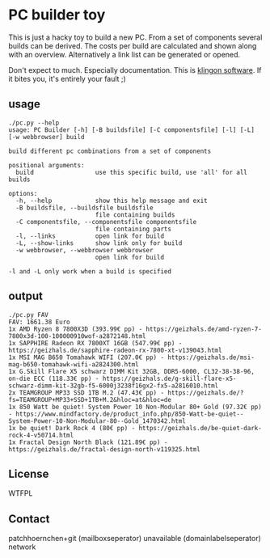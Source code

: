 # PC builder toy

This is just a hacky toy to build a new PC. From a set of components several
builds can be derived. The costs per build are calculated and shown along with
an overview. Alternatively a link list can be generated or opened.

Don't expect to much. Especially documentation. This is [klingon
software](https://www.mikrocontroller.net/topic/1675). If it bites you, it's
entirely your fault ;)

## usage

```
./pc.py --help
usage: PC Builder [-h] [-B buildsfile] [-C componentsfile] [-l] [-L] [-w webbrowser] build

build different pc combinations from a set of components

positional arguments:
  build                 use this specific build, use 'all' for all builds

options:
  -h, --help            show this help message and exit
  -B buildsfile, --buildsfile buildsfile
                        file containing builds
  -C componentsfile, --componentsfile componentsfile
                        file containing parts
  -l, --links           open link for build
  -L, --show-links      show link only for build
  -w webbrowser, --webbrowser webbrowser
                        open link for build

-l and -L only work when a build is specified
```

## output

```
./pc.py FAV
FAV: 1661.38 Euro
1x AMD Ryzen 8 7800X3D (393.99€ pp) - https://geizhals.de/amd-ryzen-7-7800x3d-100-100000910wof-a2872148.html
1x SAPPHIRE Radeon RX 7800XT 16GB (547.99€ pp) - https://geizhals.de/sapphire-radeon-rx-7800-xt-v139043.html
1x MSI MAG B650 Tomahawk WIFI (207.0€ pp) - https://geizhals.de/msi-mag-b650-tomahawk-wifi-a2824300.html
1x G.Skill Flare X5 schwarz DIMM Kit 32GB, DDR5-6000, CL32-38-38-96, on-die ECC (118.33€ pp) - https://geizhals.de/g-skill-flare-x5-schwarz-dimm-kit-32gb-f5-6000j3238f16gx2-fx5-a2816010.html
2x TEAMGROUP MP33 SSD 1TB M.2 (47.43€ pp) - https://geizhals.de/?fs=TEAMGROUP+MP33+SSD+1TB+M.2&hloc=at&hloc=de
1x 850 Watt be quiet! System Power 10 Non-Modular 80+ Gold (97.32€ pp) - https://www.mindfactory.de/product_info.php/850-Watt-be-quiet--System-Power-10-Non-Modular-80--Gold_1470342.html
1x be quiet! Dark Rock 4 (80€ pp) - https://geizhals.de/be-quiet-dark-rock-4-v50714.html
1x Fractal Design North Black (121.89€ pp) - https://geizhals.de/fractal-design-north-v119325.html
```

## License

WTFPL

## Contact

patchhoernchen+git (mailboxseperator) unavailable (domainlabelseperator) network
